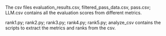 The csv files evaluation_results.csv, filtered_pass_data.csv, pass.csv; LLM.csv contains all the evaluation scores from different metrics.




rank1.py; rank2.py; rank3.py; rank4.py; rank5.py; analyze_csv contains the scripts to extract the metrics and ranks from the csv.


